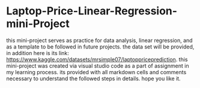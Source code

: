 # Laptop-Price-Linear-Regression-mini-Project
this mini-project serves as practice for data analysis, linear regression, and as a template to be followed in future projects.
the data set will be provided, in addition here is its link: https://www.kaggle.com/datasets/mrsimple07/laptoppriceprediction.
this mini-project was created via visual studio code as a part of assignment in my learning process.
its provided with all markdown cells and comments necessary to understand the followed steps in details.
hope you like it.
